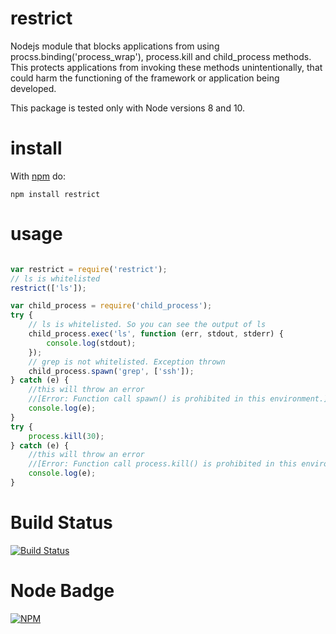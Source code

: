 # restrict

Nodejs module that blocks applications from using procss.binding('process_wrap'), process.kill and child_process methods.
This protects applications from invoking these methods unintentionally, that could harm the functioning of the framework or application being developed.

This package is tested only with Node versions 8 and 10.

# install

With [npm](http://npmjs.org) do:

```
npm install restrict
```

# usage
```js

var restrict = require('restrict');
// ls is whitelisted
restrict(['ls']);

var child_process = require('child_process');
try {
    // ls is whitelisted. So you can see the output of ls
    child_process.exec('ls', function (err, stdout, stderr) {
        console.log(stdout);
    });
    // grep is not whitelisted. Exception thrown
    child_process.spawn('grep', ['ssh']);
} catch (e) {
    //this will throw an error
    //[Error: Function call spawn() is prohibited in this environment.]
    console.log(e);
}
try {
    process.kill(30);
} catch (e) {
    //this will throw an error
    //[Error: Function call process.kill() is prohibited in this environment.]
    console.log(e);
}
```
# Build Status

[![Build Status](https://secure.travis-ci.org/yahoo/node-restrict.png?branch=master)](http://travis-ci.org/yahoo/node-restrict)

# Node Badge

[![NPM](https://nodei.co/npm/restrict.png)](https://nodei.co/npm/restrict/)

